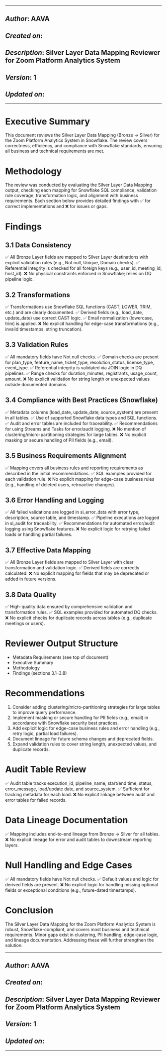 _____________________________________________
## *Author*: AAVA
## *Created on*:   
## *Description*: Silver Layer Data Mapping Reviewer for Zoom Platform Analytics System
## *Version*: 1 
## *Updated on*: 
_____________________________________________

# Executive Summary
This document reviews the Silver Layer Data Mapping (Bronze → Silver) for the Zoom Platform Analytics System in Snowflake. The review covers correctness, efficiency, and compliance with Snowflake standards, ensuring all business and technical requirements are met.

# Methodology
The review was conducted by evaluating the Silver Layer Data Mapping output, checking each mapping for Snowflake SQL compliance, validation rule coverage, transformation logic, and alignment with business requirements. Each section below provides detailed findings with ✅ for correct implementations and ❌ for issues or gaps.

# Findings
## 3.1 Data Consistency
✅ All Bronze Layer fields are mapped to Silver Layer destinations with explicit validation rules (e.g., Not null, Unique, Domain checks).
✅ Referential integrity is checked for all foreign keys (e.g., user_id, meeting_id, host_id).
❌ No physical constraints enforced in Snowflake; relies on DQ pipeline logic.

## 3.2 Transformations
✅ Transformations use Snowflake SQL functions (CAST, LOWER, TRIM, etc.) and are clearly documented.
✅ Derived fields (e.g., load_date, update_date) use correct CAST logic.
✅ Email normalization (lowercase, trim) is applied.
❌ No explicit handling for edge-case transformations (e.g., invalid timestamps, string truncation).

## 3.3 Validation Rules
✅ All mandatory fields have Not null checks.
✅ Domain checks are present for plan_type, feature_name, ticket_type, resolution_status, license_type, event_type.
✅ Referential integrity is validated via JOIN logic in DQ pipelines.
✅ Range checks for duration_minutes, registrants, usage_count, amount.
❌ No explicit validation for string length or unexpected values outside documented domains.

## 3.4 Compliance with Best Practices (Snowflake)
✅ Metadata columns (load_date, update_date, source_system) are present in all tables.
✅ Use of supported Snowflake data types and SQL functions.
✅ Audit and error tables are included for traceability.
✅ Recommendations for using Streams and Tasks for error/audit logging.
❌ No mention of clustering/micro-partitioning strategies for large tables.
❌ No explicit masking or secure handling of PII fields (e.g., email).

## 3.5 Business Requirements Alignment
✅ Mapping covers all business rules and reporting requirements as described in the initial recommendations.
✅ SQL examples provided for each validation rule.
❌ No explicit mapping for edge-case business rules (e.g., handling of deleted users, retroactive changes).

## 3.6 Error Handling and Logging
✅ All failed validations are logged in si_error_data with error type, description, source table, and timestamp.
✅ Pipeline executions are logged in si_audit for traceability.
✅ Recommendations for automated error/audit logging using Snowflake features.
❌ No explicit logic for retrying failed loads or handling partial failures.

## 3.7 Effective Data Mapping
✅ All Bronze Layer fields are mapped to Silver Layer with clear transformation and validation logic.
✅ Derived fields are correctly calculated.
❌ No explicit mapping for fields that may be deprecated or added in future versions.

## 3.8 Data Quality
✅ High-quality data ensured by comprehensive validation and transformation rules.
✅ SQL examples provided for automated DQ checks.
❌ No explicit checks for duplicate records across tables (e.g., duplicate meetings or users).

# Reviewer Output Structure
- Metadata Requirements (see top of document)
- Executive Summary
- Methodology
- Findings (sections 3.1–3.8)

# Recommendations
1. Consider adding clustering/micro-partitioning strategies for large tables to improve query performance.
2. Implement masking or secure handling for PII fields (e.g., email) in accordance with Snowflake security best practices.
3. Add explicit logic for edge-case business rules and error handling (e.g., retry logic, partial load failures).
4. Document lineage for future schema changes and deprecated fields.
5. Expand validation rules to cover string length, unexpected values, and duplicate records.

# Audit Table Review
✅ Audit table tracks execution_id, pipeline_name, start/end time, status, error_message, load/update date, and source_system.
✅ Sufficient for tracking metadata for each load.
❌ No explicit linkage between audit and error tables for failed records.

# Data Lineage Documentation
✅ Mapping includes end-to-end lineage from Bronze → Silver for all tables.
❌ No explicit lineage for error and audit tables to downstream reporting layers.

# Null Handling and Edge Cases
✅ All mandatory fields have Not null checks.
✅ Default values and logic for derived fields are present.
❌ No explicit logic for handling missing optional fields or exceptional conditions (e.g., future-dated timestamps).

# Conclusion
The Silver Layer Data Mapping for the Zoom Platform Analytics System is robust, Snowflake-compliant, and covers most business and technical requirements. Minor gaps exist in clustering, PII handling, edge-case logic, and lineage documentation. Addressing these will further strengthen the solution.

_____________________________________________
## *Author*: AAVA
## *Created on*:   
## *Description*: Silver Layer Data Mapping Reviewer for Zoom Platform Analytics System
## *Version*: 1 
## *Updated on*: 
_____________________________________________